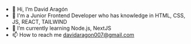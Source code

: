 - 👋 Hi, I’m David Aragón
- 👀 I'm a Junior Frontend Developer who has knowledge in HTML, CSS, JS, REACT, TAILWIND
- 🌱 I’m currently learning Node.js, NextJS
- 📫 How to reach me davidaragon007@gmail.com

<!---
DaviAragon28/DaviAragon28 is a ✨ special ✨ repository because its `README.md` (this file) appears on your GitHub profile.
You can click the Preview link to take a look at your changes.
--->
